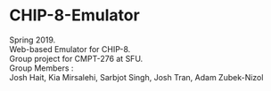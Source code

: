 # CHIP-8-Emulator
Spring 2019.  
Web-based Emulator for CHIP-8.  
Group project for CMPT-276 at SFU.  
Group Members :  
Josh Hait,
Kia Mirsalehi,
Sarbjot Singh,
Josh Tran,
Adam Zubek-Nizol
